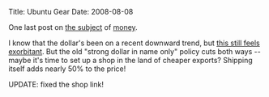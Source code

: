Title: Ubuntu Gear
Date: 2008-08-08

One last post on [the subject][1] of [money][2].

I know that the dollar's been on a recent downward trend, but [this still
feels exorbitant][3]. But the old "strong dollar in name only" policy cuts
both ways -- maybe it's time to set up a shop in the land of cheaper exports?
Shipping itself adds nearly 50% to the price!

UPDATE: fixed the shop link!

   [1]: http://jldugger.livejournal.com/13833.html

   [2]: http://jldugger.livejournal.com/13395.html

   [3]: https://shop.canonical.com/index.php?currency=USD&cPath=14


